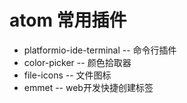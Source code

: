 # atom 常用插件
- platformio-ide-terminal   --  命令行插件
- color-picker -- 颜色拾取器
- file-icons -- 文件图标
- emmet -- web开发快捷创建标签
